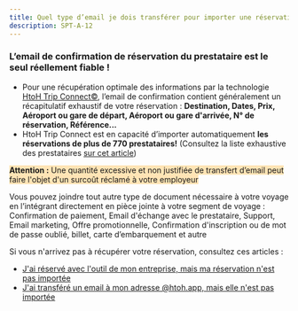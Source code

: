 ```yaml
---
title: Quel type d’email je dois transférer pour importer une réservation ?
description: SPT-A-12
---
```


### L’email de confirmation de réservation du prestataire est le seul réellement fiable !

* Pour une récupération optimale des informations par la technologie [HtoH Trip Connect©](/fr/htoh-trip-connect/what-is-htoh-trip-connect), l’email de confirmation contient généralement un récapitulatif exhaustif de votre réservation : **Destination, Dates, Prix, Aéroport ou gare de départ, Aéroport ou gare d'arrivée, N° de réservation, Référence...**
* HtoH Trip Connect est en capacité d’importer automatiquement **les réservations de plus de 770 prestataires!** (Consultez la liste exhaustive des prestataires [sur cet article](/fr/htoh-trip-connect/supported-booking-email-types))

<span style="background-color:moccasin;">**Attention :**</span><span style="background-color:moccasin;"> Une quantité excessive et non justifiée de transfert d’email peut faire l'objet d'un surcoût réclamé à votre employeur</span>

Vous pouvez joindre tout autre type de document nécessaire à votre voyage en l’intégrant directement en pièce jointe à votre segment de voyage : Confirmation de paiement, Email d'échange avec le prestataire, Support, Email marketing, Offre promotionnelle, Confirmation d'inscription ou de mot de passe oublié, billet, carte d’embarquement et autre

Si vous n'arrivez pas à récupérer votre réservation, consultez ces articles :

* [J'ai réservé avec l'outil de mon entreprise, mais ma réservation n'est pas importée](/fr/htoh-trip-connect/booking-from-agency-not-imported)
* [J'ai transféré un email à mon adresse @htoh.app, mais elle n'est pas importée](/fr/htoh-trip-connect/forwarded-email-not-imported)